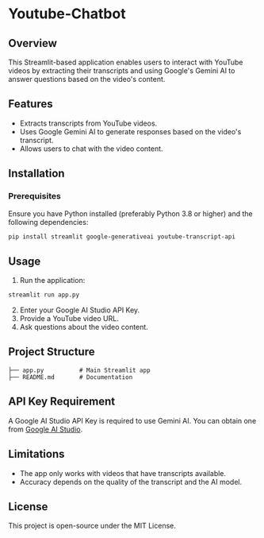 # Youtube-Chatbot


## Overview
This Streamlit-based application enables users to interact with YouTube videos by extracting their transcripts and using Google's Gemini AI to answer questions based on the video's content.

## Features
- Extracts transcripts from YouTube videos.
- Uses Google Gemini AI to generate responses based on the video's transcript.
- Allows users to chat with the video content.

## Installation
### Prerequisites
Ensure you have Python installed (preferably Python 3.8 or higher) and the following dependencies:

```sh
pip install streamlit google-generativeai youtube-transcript-api
```

## Usage
1. Run the application:

```sh
streamlit run app.py
```

2. Enter your Google AI Studio API Key.
3. Provide a YouTube video URL.
4. Ask questions about the video content.

## Project Structure
```
├── app.py          # Main Streamlit app
├── README.md       # Documentation
```

## API Key Requirement
A Google AI Studio API Key is required to use Gemini AI. You can obtain one from [Google AI Studio](https://aistudio.google.com/).

## Limitations
- The app only works with videos that have transcripts available.
- Accuracy depends on the quality of the transcript and the AI model.

## License
This project is open-source under the MIT License.



